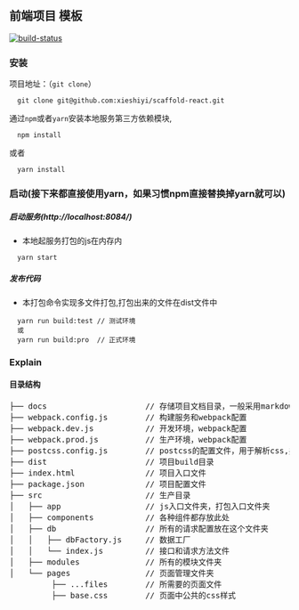 ## 前端项目 模板

[![build-status](https://img.shields.io/travis/xieshiyi/scaffold-react.svg)](https://travis-ci.org/xieshiyi/scaffold-react/builds) 

### 安装
项目地址：（`git clone`）
```shell
  git clone git@github.com:xieshiyi/scaffold-react.git
```

通过`npm`或者`yarn`安装本地服务第三方依赖模块,
```shell
  npm install
```
或者
```shell
  yarn install
```

### 启动(接下来都直接使用yarn，如果习惯npm直接替换掉yarn就可以)
##### 启动服务(http://localhost:8084/)
  * 本地起服务打包的js在内存内
```shell
  yarn start
```

##### 发布代码
  * 本打包命令实现多文件打包,打包出来的文件在dist文件中
```shell
  yarn run build:test // 测试环境
  或
  yarn run build:pro  // 正式环境
```

### Explain

#### 目录结构 ####
<pre>
├── docs                     // 存储项目文档目录，一般采用markdown编辑
├── webpack.config.js        // 构建服务和webpack配置
├── webpack.dev.js           // 开发环境，webpack配置
├── webpack.prod.js          // 生产环境，webpack配置
├── postcss.config.js        // postcss的配置文件，用于解析css,并将前缀添加到CSS规则 
├── dist                     // 项目build目录
├── index.html               // 项目入口文件
├── package.json             // 项目配置文件
├── src                      // 生产目录
│   ├── app                  // js入口文件夹，打包入口文件夹
│   ├── components           // 各种组件都存放此处
│   ├── db                   // 所有的请求配置放在这个文件夹
│   │   ├── dbFactory.js     // 数据工厂
│   │   └── index.js         // 接口和请求方法文件
│   ├── modules              // 所有的模块文件夹
│   └── pages                // 页面管理文件夹
         ├── ...files        // 所需要的页面文件
         ├── base.css        // 页面中公共的css样式
</pre>
